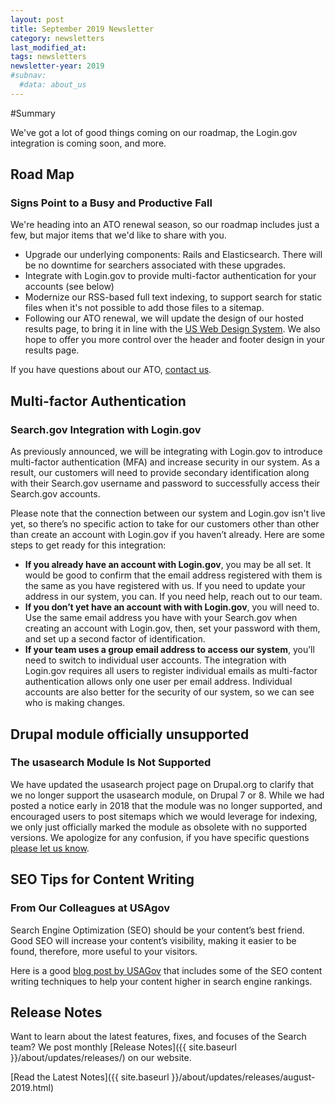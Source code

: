 ```yaml
---
layout: post
title: September 2019 Newsletter
category: newsletters
last_modified_at: 
tags: newsletters
newsletter-year: 2019
#subnav:
  #data: about_us
---
```


#Summary

We've got a lot of good things coming on our roadmap, the Login.gov integration is coming soon, and more.

## Road Map

### Signs Point to a Busy and Productive Fall

We're heading into an ATO renewal season, so our roadmap includes just a few, but major items that we'd like to share with you.

- Upgrade our underlying components: Rails and Elasticsearch. There will be no downtime for searchers associated with these upgrades.
- Integrate with Login.gov to provide multi-factor authentication for your accounts (see below)
- Modernize our RSS-based full text indexing, to support search for static files when it's not possible to add those files to a sitemap.
- Following our ATO renewal, we will update the design of our hosted results page, to bring it in line with the <a href="https://designsystem.digital.gov/">US Web Design System</a>. We also hope to offer you more control over the header and footer design in your results page.

If you have questions about our ATO, <a href="mailto:search@gsa.gov">contact us</a>.

## Multi-factor Authentication

### Search.gov Integration with Login.gov

As previously announced, we will be integrating with Login.gov to introduce multi-factor authentication (MFA) and increase security in our system. As a result, our customers will need to provide secondary identification along with their Search.gov username and password to successfully access their Search.gov accounts.

Please note that the connection between our system and Login.gov isn't live yet, so there’s no specific action to take for our customers other than other than create an account with Login.gov if you haven’t already. Here are some steps to get ready for this integration:

- **If you already have an account with Login.gov**, you may be all set. It would be good to confirm that the email address registered with them is the same as you have registered with us. If you need to update your address in our system, you can. If you need help, reach out to our team.
- **If you don’t yet have an account with with Login.gov**, you will need to. Use the same email address you have with your Search.gov when creating an account with Login.gov, then, set your password with them, and set up a second factor of identification.&nbsp;
- **If your team uses a group email address to access our system**, you’ll need to switch to individual user accounts. The integration with Login.gov requires all users to register individual emails as multi-factor authentication allows only one user per email address. Individual accounts are also better for the security of our system, so we can see who is making changes.

## Drupal module officially unsupported

### The usasearch Module Is Not Supported

We have updated the usasearch project page on Drupal.org to clarify that we no longer support the usasearch module, on Drupal 7 or 8. While we had posted a notice early in 2018 that the module was no longer supported, and encouraged users to post sitemaps which we would leverage for indexing, we only just officially marked the module as obsolete with no supported versions. We apologize for any confusion, if you have specific questions <a href="mailto:search@gsa.gov" target="_blank">please let us know</a>.

## SEO Tips for Content Writing

### From Our Colleagues at USAgov

Search Engine Optimization (SEO) should be your content’s best friend. Good SEO will increase your content’s visibility, making it easier to be found, therefore, more useful to your visitors.

Here is a good <a href="https://blog.usa.gov/seo-tips-for-content-writing">blog post by USAGov</a> that includes some of the SEO content writing techniques to help your content higher in search engine rankings.

## Release Notes

Want to learn about the latest features, fixes, and focuses of the Search team? We post monthly [Release Notes]({{ site.baseurl }}/about/updates/releases/) on our website.

[Read the Latest Notes]({{ site.baseurl }}/about/updates/releases/august-2019.html)